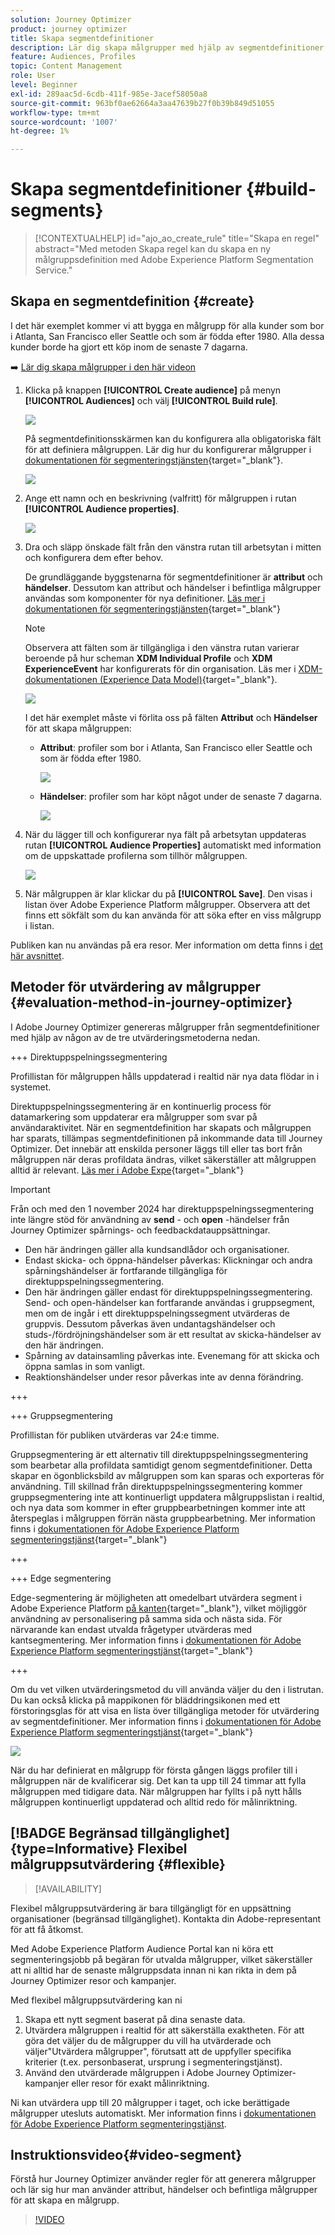 ```yaml
---
solution: Journey Optimizer
product: journey optimizer
title: Skapa segmentdefinitioner
description: Lär dig skapa målgrupper med hjälp av segmentdefinitioner
feature: Audiences, Profiles
topic: Content Management
role: User
level: Beginner
exl-id: 289aac5d-6cdb-411f-985e-3acef58050a8
source-git-commit: 963bf0ae62664a3aa47639b27f0b39b849d51055
workflow-type: tm+mt
source-wordcount: '1007'
ht-degree: 1%

---
```


# Skapa segmentdefinitioner {#build-segments}

>[!CONTEXTUALHELP]
>id="ajo_ao_create_rule"
>title="Skapa en regel"
>abstract="Med metoden Skapa regel kan du skapa en ny målgruppsdefinition med Adobe Experience Platform Segmentation Service."

## Skapa en segmentdefinition {#create}

I det här exemplet kommer vi att bygga en målgrupp för alla kunder som bor i Atlanta, San Francisco eller Seattle och som är födda efter 1980. Alla dessa kunder borde ha gjort ett köp inom de senaste 7 dagarna.

➡️ [Lär dig skapa målgrupper i den här videon](#video-segment)

1. Klicka på knappen **[!UICONTROL Create audience]** på menyn **[!UICONTROL Audiences]** och välj **[!UICONTROL Build rule]**.

   ![](assets/create-segment.png)

   På segmentdefinitionsskärmen kan du konfigurera alla obligatoriska fält för att definiera målgruppen. Lär dig hur du konfigurerar målgrupper i [dokumentationen för segmenteringstjänsten](https://experienceleague.adobe.com/docs/experience-platform/segmentation/ui/overview.html){target="_blank"}.

   ![](assets/segment-builder.png)

1. Ange ett namn och en beskrivning (valfritt) för målgruppen i rutan **[!UICONTROL Audience properties]**.

   ![](assets/segment-properties.png)

1. Dra och släpp önskade fält från den vänstra rutan till arbetsytan i mitten och konfigurera dem efter behov.

   De grundläggande byggstenarna för segmentdefinitioner är **attribut** och **händelser**. Dessutom kan attribut och händelser i befintliga målgrupper användas som komponenter för nya definitioner. [Läs mer i dokumentationen för segmenteringstjänsten](https://experienceleague.adobe.com/en/docs/experience-platform/segmentation/ui/segment-builder#building-blocks){target="_blank"}

   >[!NOTE]
   >
   >Observera att fälten som är tillgängliga i den vänstra rutan varierar beroende på hur scheman **XDM Individual Profile** och **XDM ExperienceEvent** har konfigurerats för din organisation.  Läs mer i [XDM-dokumentationen (Experience Data Model)](https://experienceleague.adobe.com/docs/experience-platform/xdm/home.html?lang=sv){target="_blank"}.

   ![](assets/drag-fields.png)

   I det här exemplet måste vi förlita oss på fälten **Attribut** och **Händelser** för att skapa målgruppen:

   * **Attribut**: profiler som bor i Atlanta, San Francisco eller Seattle och som är födda efter 1980.

     ![](assets/add-attributes.png)

   * **Händelser**: profiler som har köpt något under de senaste 7 dagarna.

     ![](assets/add-events.png)

1. När du lägger till och konfigurerar nya fält på arbetsytan uppdateras rutan **[!UICONTROL Audience Properties]** automatiskt med information om de uppskattade profilerna som tillhör målgruppen.

   ![](assets/segment-estimate.png)

1. När målgruppen är klar klickar du på **[!UICONTROL Save]**. Den visas i listan över Adobe Experience Platform målgrupper. Observera att det finns ett sökfält som du kan använda för att söka efter en viss målgrupp i listan.

Publiken kan nu användas på era resor. Mer information om detta finns i [det här avsnittet](../audience/about-audiences.md).

## Metoder för utvärdering av målgrupper {#evaluation-method-in-journey-optimizer}

I Adobe Journey Optimizer genereras målgrupper från segmentdefinitioner med hjälp av någon av de tre utvärderingsmetoderna nedan.

+++ Direktuppspelningssegmentering

Profillistan för målgruppen hålls uppdaterad i realtid när nya data flödar in i systemet.

Direktuppspelningssegmentering är en kontinuerlig process för datamarkering som uppdaterar era målgrupper som svar på användaraktivitet. När en segmentdefinition har skapats och målgruppen har sparats, tillämpas segmentdefinitionen på inkommande data till Journey Optimizer. Det innebär att enskilda personer läggs till eller tas bort från målgruppen när deras profildata ändras, vilket säkerställer att målgruppen alltid är relevant. [Läs mer i Adobe Expe](https://experienceleague.adobe.com/docs/experience-platform/segmentation/ui/streaming-segmentation.html){target="_blank"}

>[!IMPORTANT]
>
>Från och med den 1 november 2024 har direktuppspelningssegmentering inte längre stöd för användning av **send** - och **open** -händelser från Journey Optimizer spårnings- och feedbackdatauppsättningar.
>* Den här ändringen gäller alla kundsandlådor och organisationer.
>* Endast skicka- och öppna-händelser påverkas: Klickningar och andra spårningshändelser är fortfarande tillgängliga för direktuppspelningssegmentering.
>* Den här ändringen gäller endast för direktuppspelningssegmentering. Send- och open-händelser kan fortfarande användas i gruppsegment, men om de ingår i ett direktuppspelningssegment utvärderas de gruppvis. Dessutom påverkas även undantagshändelser och studs-/fördröjningshändelser som är ett resultat av skicka-händelser av den här ändringen.
>* Spårning av datainsamling påverkas inte. Evenemang för att skicka och öppna samlas in som vanligt.
>* Reaktionshändelser under resor påverkas inte av denna förändring.

+++

+++ Gruppsegmentering

Profillistan för publiken utvärderas var 24:e timme.

Gruppsegmentering är ett alternativ till direktuppspelningssegmentering som bearbetar alla profildata samtidigt genom segmentdefinitioner. Detta skapar en ögonblicksbild av målgruppen som kan sparas och exporteras för användning. Till skillnad från direktuppspelningssegmentering kommer gruppsegmentering inte att kontinuerligt uppdatera målgruppslistan i realtid, och nya data som kommer in efter gruppbearbetningen kommer inte att återspeglas i målgruppen förrän nästa gruppbearbetning. Mer information finns i [dokumentationen för Adobe Experience Platform segmenteringstjänst](https://experienceleague.adobe.com/docs/experience-platform/segmentation/home.html#batch){target="_blank"}

+++

+++ Edge segmentering

Edge-segmentering är möjligheten att omedelbart utvärdera segment i Adobe Experience Platform [på kanten](https://experienceleague.adobe.com/docs/experience-platform/edge/home.html){target="_blank"}, vilket möjliggör användning av personalisering på samma sida och nästa sida. För närvarande kan endast utvalda frågetyper utvärderas med kantsegmentering. Mer information finns i [dokumentationen för Adobe Experience Platform segmenteringstjänst](https://experienceleague.adobe.com/docs/experience-platform/segmentation/ui/edge-segmentation.html#query-types){target="_blank"}

+++

Om du vet vilken utvärderingsmetod du vill använda väljer du den i listrutan. Du kan också klicka på mappikonen för bläddringsikonen med ett förstoringsglas för att visa en lista över tillgängliga metoder för utvärdering av segmentdefinitioner. Mer information finns i [dokumentationen för Adobe Experience Platform segmenteringstjänst](https://experienceleague.adobe.com/docs/experience-platform/segmentation/ui/segment-builder.html#segment-properties){target="_blank"}

![](assets/evaluation-methods.png)

<!--The determination between batch segmentation and streaming segmentation is made by the system for each audience, based on the complexity and the cost of evaluating the segment definition rule. You can view the evaluation method for each audience in the **[!UICONTROL Evaluation method]** column of the audience list.
    
![](assets/evaluation-method.png)

>[!NOTE]
>
>If the **[!UICONTROL Evaluation method]** column does not display, you  need to add it using configuration button on the top right of the list.-->

När du har definierat en målgrupp för första gången läggs profiler till i målgruppen när de kvalificerar sig. Det kan ta upp till 24 timmar att fylla målgruppen med tidigare data. När målgruppen har fyllts i på nytt hålls målgruppen kontinuerligt uppdaterad och alltid redo för målinriktning.

## [!BADGE Begränsad tillgänglighet]{type=Informative} Flexibel målgruppsutvärdering {#flexible}

>[!AVAILABILITY]
>
Flexibel målgruppsutvärdering är bara tillgängligt för en uppsättning organisationer (begränsad tillgänglighet). Kontakta din Adobe-representant för att få åtkomst.

Med Adobe Experience Platform Audience Portal kan ni köra ett segmenteringsjobb på begäran för utvalda målgrupper, vilket säkerställer att ni alltid har de senaste målgruppsdata innan ni kan rikta in dem på Journey Optimizer resor och kampanjer.

Med flexibel målgruppsutvärdering kan ni

1. Skapa ett nytt segment baserat på dina senaste data.
1. Utvärdera målgruppen i realtid för att säkerställa exaktheten. För att göra det väljer du de målgrupper du vill ha utvärderade och väljer&quot;Utvärdera målgrupper&quot;, förutsatt att de uppfyller specifika kriterier (t.ex. personbaserat, ursprung i segmenteringstjänst).
1. Använd den utvärderade målgruppen i Adobe Journey Optimizer-kampanjer eller resor för exakt målinriktning.

Ni kan utvärdera upp till 20 målgrupper i taget, och icke berättigade målgrupper utesluts automatiskt. Mer information finns i [dokumentationen för Adobe Experience Platform segmenteringstjänst](https://experienceleague.adobe.com/en/docs/experience-platform/segmentation/ui/audience-portal#flexible-audience-evaluation).

## Instruktionsvideo{#video-segment}

Förstå hur Journey Optimizer använder regler för att generera målgrupper och lär sig hur man använder attribut, händelser och befintliga målgrupper för att skapa en målgrupp.

>[!VIDEO](https://video.tv.adobe.com/v/3425020?quality=12)
